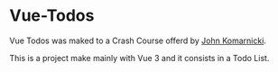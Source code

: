 # Vue-Todos

Vue Todos was maked to a Crash Course offerd by [John Komarnicki](https://www.youtube.com/watch?v=KTFH4P8unUQ).

This is a project make mainly with Vue 3 and it consists in a Todo List.
